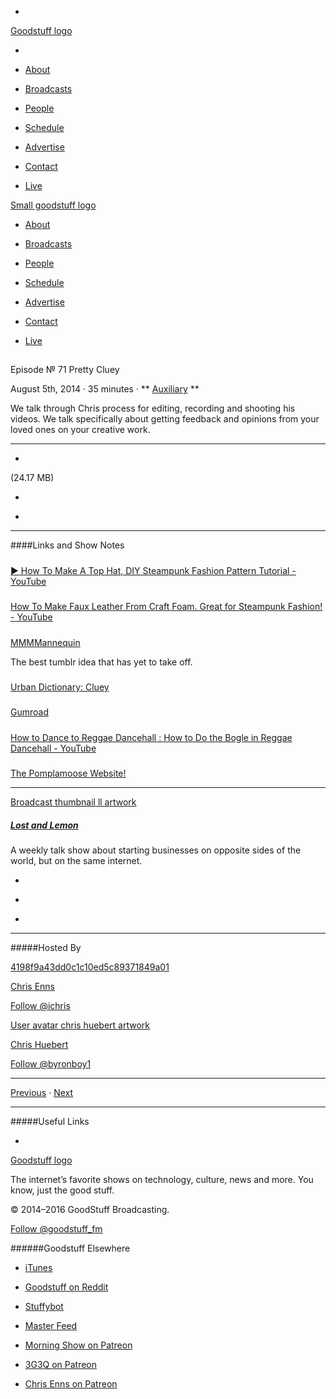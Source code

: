 

-
[Goodstuff logo](http://www.goodstuff.fm/)[](/assets/goodstuff_logo-17c1fe6f378352de5d7345f76152130b.svg)

-


-  [About](/about)

-  [Broadcasts](/broadcasts)

-  [People](/people)

-  [Schedule](/schedule)

-  [Advertise](/advertise)

-  [Contact](/contact)

-  [Live](/live)


[Small goodstuff logo](http://www.goodstuff.fm/)[](/assets/small_goodstuff_logo-bf032e72b9ec41494f4d90905f1ad619.svg)


-  [About](/about)

-  [Broadcasts](/broadcasts)

-  [People](/people)

-  [Schedule](/schedule)

-  [Advertise](/advertise)

-  [Contact](/contact)

-  [Live](/live)


##
Episode № 71
Pretty Cluey


August 5th, 2014
&middot;
35
minutes
&middot;
**
[Auxiliary](/auxiliary/18)
**


We talk through Chris process for editing, recording and shooting his videos. We talk specifically about getting feedback and opinions from your loved ones on your creative work.


------------------------------


-
[](http://podcasts-1.feedpress.co/10591/ll-71.mp3)(24.17 MB)

-
[](http://twitter.com/intent/tweet?text=Lost%20and%20Lemon%20%E2%84%96%2071%20on%20@goodstuff_fm%20-%20http://goodstuff.fm/ll/71)

-
[](http://www.facebook.com/sharer/sharer.php?u=http://goodstuff.fm/ll/71)


------------------------------


####Links and Show Notes

#####
[▶ How To Make A Top Hat, DIY Steampunk Fashion Pattern Tutorial - YouTube](https://www.youtube.com/watch?v=3WclYUYe6k4&feature=youtu.be)


#####
[How To Make Faux Leather From Craft Foam. Great for Steampunk Fashion! - YouTube](https://www.youtube.com/watch?v=45Lxy_2lDw4&feature=youtu.be)


#####
[MMMMannequin](http://mmmmannequin.tumblr.com/)


The best tumblr idea that has yet to take off.


#####
[Urban Dictionary: Cluey](http://www.urbandictionary.com/define.php?term=Cluey)


#####
[Gumroad](https://gumroad.com/)


#####
[How to Dance to Reggae Dancehall : How to Do the Bogle in Reggae Dancehall - YouTube](https://www.youtube.com/watch?v=Z22u34dimq4)


#####
[The Pomplamoose Website!](http://www.pomplamoose.com/)


------------------------------


[Broadcast thumbnail ll artwork](/ll)[](https://goodstuffs3.s3.amazonaws.com/uploads/broadcast/image/26/broadcast_thumbnail_ll_artwork.png)

##### [Lost and Lemon](/ll)


A weekly talk show about starting businesses on opposite sides of the world, but on the same internet.

-
[](https://itunes.apple.com/ca/podcast/lost-lemon-brothers-in-business/id467564174?mt=2)

-
[](http://feeds.goodstuff.fm/ll)

-
[](mailto:chris@goodstuff.fm?cc=sponsorship%40goodstuff.fm&subject=%5BGoodStuff%20FM%5D%20Sponsorship%20Inquiry%20for%20Lost%20and%20Lemon)


------------------------------


#####Hosted By


[4198f9a43dd0c1c10ed5c89371849a01](/people/chris-enns)[](http://gravatar.com/avatar/4198f9a43dd0c1c10ed5c89371849a01.png?s=300&r=pg)

[Chris Enns](/people/chris-enns)


[Follow @ichris](https://twitter.com/ichris)


[User avatar chris huebert artwork](/people/chris-huebert)[](https://goodstuffs3.s3.amazonaws.com/uploads/user/avatar/41/user_avatar_chris-huebert_artwork.png)

[Chris Huebert](/people/chris-huebert)


[Follow @byronboy1](https://twitter.com/byronboy1)


------------------------------


[Previous](/ll/70)
&middot;
[Next](/ll/72)


------------------------------


#####Useful Links

-
[](mailto:chris@goodstuff.fm?subject=%5BGoodstuff%20FM%5D%20Feedback%20for%20Lost%20and%20Lemon)


[Goodstuff logo](http://www.goodstuff.fm/)[](/assets/goodstuff_logo-17c1fe6f378352de5d7345f76152130b.svg)


The internet’s favorite shows on technology, culture, news and more. You know, just the good stuff.


&copy; 2014&ndash;2016 GoodStuff Broadcasting.

[Follow @goodstuff_fm](https://twitter.com/goodstufffm)


######Goodstuff Elsewhere

-  [iTunes](https://itunes.apple.com/us/artist/goodstuff-fm/id843385597?mt=2)

-  [Goodstuff on Reddit](https://www.reddit.com/r/Goodstuff_fm/)

-  [Stuffybot](http://stuffybot.goodstuff.fm)

-  [Master Feed](/master/feed)

-  [Morning Show on Patreon](https://www.patreon.com/morningshow)

-  [3G3Q on Patreon](https://www.patreon.com/3g3q)

-  [Chris Enns on Patreon](https://www.patreon.com/ichris)
